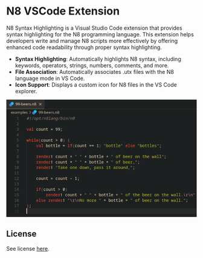 # N8 VSCode Extension

N8 Syntax Highlighting is a Visual Studio Code extension that provides syntax highlighting for the N8 programming language. This extension helps developers write and manage N8 scripts more effectively by offering enhanced code readability through proper syntax highlighting.

- **Syntax Highlighting**: Automatically highlights N8 syntax, including keywords, operators, strings, numbers, comments, and more.
- **File Association**: Automatically associates .utx files with the N8 language mode in VS Code.
- **Icon Support**: Displays a custom icon for N8 files in the VS Code explorer.

<p align="center">
    <img alt="Screenshot" src="https://raw.githubusercontent.com/n8lang/n8/refs/heads/main/extension/assets/screenshot.png" />
</p>

## License

See license [here](LICENSE).